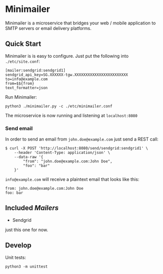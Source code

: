 # Minimailer

Minimailer is a microservice that bridges your web / mobile application to SMTP servers or email delivery platforms.

## Quick Start

Minimailer is is easy to configure. Just put the following into `./etc/site.conf`:

```
[mailer:sendgrid:sendgrid1]
sendgrid_api_key=SG.XXXXXX-tgw.XXXXXXXXXXXXXXXXXXXXXXXX
to=info@example.com
from=$${from}
text_formatter=json
```

Run Minimailer:

	python3 ./minimailer.py -c ./etc/minimailer.conf

The microservice is now running and listening at `localhost:8080`

### Send email

In order to send an email from `john.doe@example.com` just send a REST call:

	$ curl -X POST 'http://localhost:8080/send/sendgrid:sendgrid1' \
		--header 'Content-Type: application/json' \
		--data-raw '{
			"from": "john.doe@example.com:John Doe",
			"foo": "bar"
		}'

`info@example.com` will receive a plaintext email that looks like this:

```
from: john.doe@example.com:John Doe
foo: bar
```

## Included *Mailers*

- Sendgrid

just this one for now.

## Develop

Unit tests:

	python3 -m unittest
